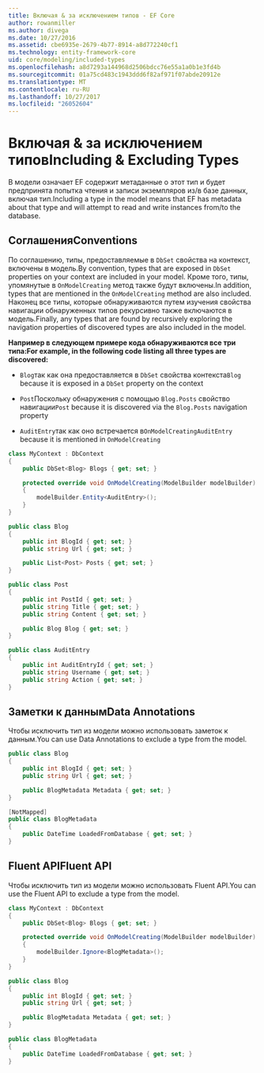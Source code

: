```yaml
---
title: Включая & за исключением типов - EF Core
author: rowanmiller
ms.author: divega
ms.date: 10/27/2016
ms.assetid: cbe6935e-2679-4b77-8914-a8d772240cf1
ms.technology: entity-framework-core
uid: core/modeling/included-types
ms.openlocfilehash: a8d7293a144968d2506bdcc76e55a1a0b1e3fd4b
ms.sourcegitcommit: 01a75cd483c1943ddd6f82af971f07abde20912e
ms.translationtype: MT
ms.contentlocale: ru-RU
ms.lasthandoff: 10/27/2017
ms.locfileid: "26052604"
---
```

# <a name="including--excluding-types"></a><span data-ttu-id="16bd7-102">Включая & за исключением типов</span><span class="sxs-lookup"><span data-stu-id="16bd7-102">Including & Excluding Types</span></span>

<span data-ttu-id="16bd7-103">В модели означает EF содержит метаданные о этот тип и будет предпринята попытка чтения и записи экземпляров из/в базе данных, включая тип.</span><span class="sxs-lookup"><span data-stu-id="16bd7-103">Including a type in the model means that EF has metadata about that type and will attempt to read and write instances from/to the database.</span></span>

## <a name="conventions"></a><span data-ttu-id="16bd7-104">Соглашения</span><span class="sxs-lookup"><span data-stu-id="16bd7-104">Conventions</span></span>

<span data-ttu-id="16bd7-105">По соглашению, типы, предоставляемые в `DbSet` свойства на контекст, включены в модель.</span><span class="sxs-lookup"><span data-stu-id="16bd7-105">By convention, types that are exposed in `DbSet` properties on your context are included in your model.</span></span> <span data-ttu-id="16bd7-106">Кроме того, типы, упомянутые в `OnModelCreating` метод также будут включены.</span><span class="sxs-lookup"><span data-stu-id="16bd7-106">In addition, types that are mentioned in the `OnModelCreating` method are also included.</span></span> <span data-ttu-id="16bd7-107">Наконец все типы, которые обнаруживаются путем изучения свойства навигации обнаруженных типов рекурсивно также включаются в модель.</span><span class="sxs-lookup"><span data-stu-id="16bd7-107">Finally, any types that are found by recursively exploring the navigation properties of discovered types are also included in the model.</span></span>

<span data-ttu-id="16bd7-108">**Например в следующем примере кода обнаруживаются все три типа:**</span><span class="sxs-lookup"><span data-stu-id="16bd7-108">**For example, in the following code listing all three types are discovered:**</span></span>

* <span data-ttu-id="16bd7-109">`Blog`так как она предоставляется в `DbSet` свойства контекста</span><span class="sxs-lookup"><span data-stu-id="16bd7-109">`Blog` because it is exposed in a `DbSet` property on the context</span></span>

* <span data-ttu-id="16bd7-110">`Post`Поскольку обнаружения с помощью `Blog.Posts` свойство навигации</span><span class="sxs-lookup"><span data-stu-id="16bd7-110">`Post` because it is discovered via the `Blog.Posts` navigation property</span></span>

* <span data-ttu-id="16bd7-111">`AuditEntry`так как оно встречается в`OnModelCreating`</span><span class="sxs-lookup"><span data-stu-id="16bd7-111">`AuditEntry` because it is mentioned in `OnModelCreating`</span></span>

<!-- [!code-csharp[Main](samples/core/Modeling/Conventions/Samples/IncludedTypes.cs?highlight=3,7,16)] -->
``` csharp
class MyContext : DbContext
{
    public DbSet<Blog> Blogs { get; set; }

    protected override void OnModelCreating(ModelBuilder modelBuilder)
    {
        modelBuilder.Entity<AuditEntry>();
    }
}

public class Blog
{
    public int BlogId { get; set; }
    public string Url { get; set; }

    public List<Post> Posts { get; set; }
}

public class Post
{
    public int PostId { get; set; }
    public string Title { get; set; }
    public string Content { get; set; }

    public Blog Blog { get; set; }
}

public class AuditEntry
{
    public int AuditEntryId { get; set; }
    public string Username { get; set; }
    public string Action { get; set; }
}
```

## <a name="data-annotations"></a><span data-ttu-id="16bd7-112">Заметки к данным</span><span class="sxs-lookup"><span data-stu-id="16bd7-112">Data Annotations</span></span>

<span data-ttu-id="16bd7-113">Чтобы исключить тип из модели можно использовать заметок к данным.</span><span class="sxs-lookup"><span data-stu-id="16bd7-113">You can use Data Annotations to exclude a type from the model.</span></span>

<!-- [!code-csharp[Main](samples/core/Modeling/DataAnnotations/Samples/IgnoreType.cs?highlight=9)] -->
``` csharp
public class Blog
{
    public int BlogId { get; set; }
    public string Url { get; set; }

    public BlogMetadata Metadata { get; set; }
}

[NotMapped]
public class BlogMetadata
{
    public DateTime LoadedFromDatabase { get; set; }
}
```

## <a name="fluent-api"></a><span data-ttu-id="16bd7-114">Fluent API</span><span class="sxs-lookup"><span data-stu-id="16bd7-114">Fluent API</span></span>

<span data-ttu-id="16bd7-115">Чтобы исключить тип из модели можно использовать Fluent API.</span><span class="sxs-lookup"><span data-stu-id="16bd7-115">You can use the Fluent API to exclude a type from the model.</span></span>

<!-- [!code-csharp[Main](samples/core/Modeling/FluentAPI/Samples/IgnoreType.cs?highlight=7)] -->
``` csharp
class MyContext : DbContext
{
    public DbSet<Blog> Blogs { get; set; }

    protected override void OnModelCreating(ModelBuilder modelBuilder)
    {
        modelBuilder.Ignore<BlogMetadata>();
    }
}

public class Blog
{
    public int BlogId { get; set; }
    public string Url { get; set; }

    public BlogMetadata Metadata { get; set; }
}

public class BlogMetadata
{
    public DateTime LoadedFromDatabase { get; set; }
}
```
